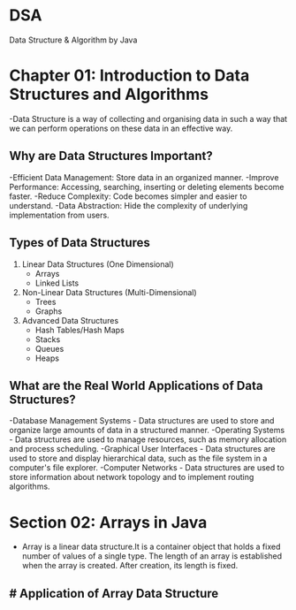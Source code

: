 # DSA
Data Structure &amp; Algorithm by Java

# Chapter 01: Introduction to Data Structures and Algorithms
-Data Structure is a way of collecting and organising data in such a way that we can perform operations on these data in an effective way.
## Why are Data Structures Important?
-Efficient Data Management: Store data in an organized manner.
-Improve Performance: Accessing, searching, inserting or deleting elements become faster.
-Reduce Complexity: Code becomes simpler and easier to understand.
-Data Abstraction: Hide the complexity of underlying implementation from users.

## Types of Data Structures
1. Linear Data Structures (One Dimensional)
   - Arrays
   - Linked Lists
2. Non-Linear Data Structures (Multi-Dimensional)
   - Trees
   - Graphs
3. Advanced Data Structures
   - Hash Tables/Hash Maps
   - Stacks
   - Queues
   - Heaps
## What are the Real World Applications of Data Structures?
-Database Management Systems - Data structures are used to store and organize large amounts of data in a structured manner.
-Operating Systems - Data structures are used to manage resources, such as memory allocation and process scheduling. 
-Graphical User Interfaces - Data structures are used to store and display hierarchical data, such as the file system in a computer's file explorer. 
-Computer Networks - Data structures are used to store information about network topology and to implement routing algorithms. 


# Section 02: Arrays in Java
- Array is a linear data structure.It is a container object that holds a fixed number of values of a single type. The length of an array is established when the array is created. After creation, its length is fixed.
## # Application of Array Data Structure
